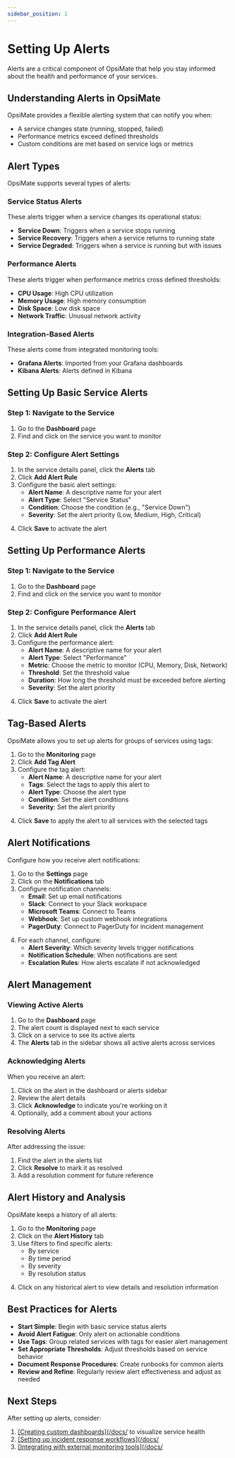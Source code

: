 ```yaml
---
sidebar_position: 1
---
```


# Setting Up Alerts

Alerts are a critical component of OpsiMate that help you stay informed about the health and performance of your services.

## Understanding Alerts in OpsiMate

OpsiMate provides a flexible alerting system that can notify you when:
- A service changes state (running, stopped, failed)
- Performance metrics exceed defined thresholds
- Custom conditions are met based on service logs or metrics

## Alert Types

OpsiMate supports several types of alerts:

### Service Status Alerts

These alerts trigger when a service changes its operational status:
- **Service Down**: Triggers when a service stops running
- **Service Recovery**: Triggers when a service returns to running state
- **Service Degraded**: Triggers when a service is running but with issues

### Performance Alerts

These alerts trigger when performance metrics cross defined thresholds:
- **CPU Usage**: High CPU utilization
- **Memory Usage**: High memory consumption
- **Disk Space**: Low disk space
- **Network Traffic**: Unusual network activity

### Integration-Based Alerts

These alerts come from integrated monitoring tools:
- **Grafana Alerts**: Imported from your Grafana dashboards
- **Kibana Alerts**: Alerts defined in Kibana

## Setting Up Basic Service Alerts

### Step 1: Navigate to the Service

1. Go to the **Dashboard** page
2. Find and click on the service you want to monitor

### Step 2: Configure Alert Settings

1. In the service details panel, click the **Alerts** tab
2. Click **Add Alert Rule**
3. Configure the basic alert settings:
   - **Alert Name**: A descriptive name for your alert
   - **Alert Type**: Select "Service Status"
   - **Condition**: Choose the condition (e.g., "Service Down")
   - **Severity**: Set the alert priority (Low, Medium, High, Critical)

<!-- Image placeholder: Basic alert configuration form -->

4. Click **Save** to activate the alert

## Setting Up Performance Alerts

### Step 1: Navigate to the Service

1. Go to the **Dashboard** page
2. Find and click on the service you want to monitor

### Step 2: Configure Performance Alert

1. In the service details panel, click the **Alerts** tab
2. Click **Add Alert Rule**
3. Configure the performance alert:
   - **Alert Name**: A descriptive name for your alert
   - **Alert Type**: Select "Performance"
   - **Metric**: Choose the metric to monitor (CPU, Memory, Disk, Network)
   - **Threshold**: Set the threshold value
   - **Duration**: How long the threshold must be exceeded before alerting
   - **Severity**: Set the alert priority

<!-- Image placeholder: Performance alert configuration settings -->

4. Click **Save** to activate the alert

## Tag-Based Alerts

OpsiMate allows you to set up alerts for groups of services using tags:

1. Go to the **Monitoring** page
2. Click **Add Tag Alert**
3. Configure the tag alert:
   - **Alert Name**: A descriptive name for your alert
   - **Tags**: Select the tags to apply this alert to
   - **Alert Type**: Choose the alert type
   - **Condition**: Set the alert conditions
   - **Severity**: Set the alert priority

<!-- Image placeholder: Tag-based alert configuration -->

4. Click **Save** to apply the alert to all services with the selected tags

## Alert Notifications

Configure how you receive alert notifications:

1. Go to the **Settings** page
2. Click on the **Notifications** tab
3. Configure notification channels:
   - **Email**: Set up email notifications
   - **Slack**: Connect to your Slack workspace
   - **Microsoft Teams**: Connect to Teams
   - **Webhook**: Set up custom webhook integrations
   - **PagerDuty**: Connect to PagerDuty for incident management

<!-- Image placeholder: Alert notification settings -->

4. For each channel, configure:
   - **Alert Severity**: Which severity levels trigger notifications
   - **Notification Schedule**: When notifications are sent
   - **Escalation Rules**: How alerts escalate if not acknowledged

## Alert Management

### Viewing Active Alerts

1. Go to the **Dashboard** page
2. The alert count is displayed next to each service
3. Click on a service to see its active alerts
4. The **Alerts** tab in the sidebar shows all active alerts across services

### Acknowledging Alerts

When you receive an alert:

1. Click on the alert in the dashboard or alerts sidebar
2. Review the alert details
3. Click **Acknowledge** to indicate you're working on it
4. Optionally, add a comment about your actions

### Resolving Alerts

After addressing the issue:

1. Find the alert in the alerts list
2. Click **Resolve** to mark it as resolved
3. Add a resolution comment for future reference

## Alert History and Analysis

OpsiMate keeps a history of all alerts:

1. Go to the **Monitoring** page
2. Click on the **Alert History** tab
3. Use filters to find specific alerts:
   - By service
   - By time period
   - By severity
   - By resolution status

<!-- Image placeholder: Alert history view -->

4. Click on any historical alert to view details and resolution information

## Best Practices for Alerts

- **Start Simple**: Begin with basic service status alerts
- **Avoid Alert Fatigue**: Only alert on actionable conditions
- **Use Tags**: Group related services with tags for easier alert management
- **Set Appropriate Thresholds**: Adjust thresholds based on service behavior
- **Document Response Procedures**: Create runbooks for common alerts
- **Review and Refine**: Regularly review alert effectiveness and adjust as needed

## Next Steps

After setting up alerts, consider:

1. [[Creating custom dashboards](/docs/](/dashboards/creating-dashboards) to visualize service health
2. [[Setting up incident response workflows](/docs/](/advanced/incident-response)
3. [[Integrating with external monitoring tools](/docs/](/integrations/overview)
